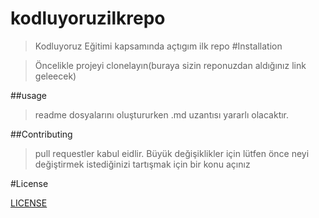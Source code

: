 # kodluyoruzilkrepo
>Kodluyoruz Eğitimi kapsamında açtıgım ilk repo
#Installation

>Öncelikle projeyi clonelayın(buraya sizin reponuzdan aldığınız link geleecek)

##usage

>readme dosyalarını oluştururken .md uzantısı yararlı olacaktır.

##Contributing
>pull requestler kabul eidlir. Büyük değişiklikler için lütfen önce neyi değiştirmek istediğinizi tartışmak için bir konu açınız
 
 #License

 [LICENSE](/MIT/)
